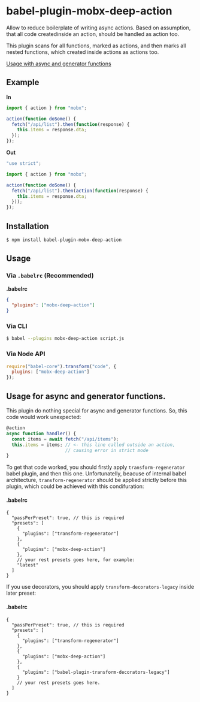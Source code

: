 # babel-plugin-mobx-deep-action

Allow to reduce boilerplate of writing async actions.
Based on assumption, that all code createdinside an action,
should be handled as action too.

This plugin scans for all functions, marked as actions, and then marks all
nested functions, which created inside actions as actions too.

[Usage with async and generator functions](#toc-usage-async)

## Example

**In**

```js
import { action } from "mobx";

action(function doSome() {
  fetch("/api/list").then(function(response) {
    this.items = response.dta;
  });
});
```

**Out**

```js
"use strict";

import { action } from "mobx";

action(function doSome() {
  fetch("/api/list").then(action(function(response) {
    this.items = response.dta;
  }));
});
```

## Installation

```sh
$ npm install babel-plugin-mobx-deep-action
```

## Usage

### Via `.babelrc` (Recommended)

**.babelrc**

```json
{
  "plugins": ["mobx-deep-action"]
}
```

### Via CLI

```sh
$ babel --plugins mobx-deep-action script.js
```

### Via Node API

```javascript
require("babel-core").transform("code", {
  plugins: ["mobx-deep-action"]
});
```


## <a id="tod-usage-async"></a> Usage for async and generator functions.

This plugin do nothing special for async and generator functions. So, this code
would work unexpected:

```js
@action
async function handler() {
  const items = await fetch("/api/items");
  this.items = items; // <- this line called outside an action,
                      // causing error in strict mode
}
```

To get that code worked, you should firstly apply `transform-regenerator` babel
plugin, and then this one. Unfortunatelly, beacuse of internal babel architecture,
`transform-regenerator` should be applied strictly before this plugin, which could
be achieved with this condifuration:

#### .babelrc

```json5
{
  "passPerPreset": true, // this is required
  "presets": [
    {
      "plugins": ["transform-regenerator"]
    },
    {
      "plugins": ["mobx-deep-action"]
    },
    // your rest presets goes here, for example:
    "latest"
  ]
}
```

If you use decorators, you should apply `transform-decorators-legacy` inside
later preset:

#### .babelrc

```json5
{
  "passPerPreset": true, // this is required
  "presets": [
    {
      "plugins": ["transform-regenerator"]
    },
    {
      "plugins": ["mobx-deep-action"]
    },
    {
      "plugins": ["babel-plugin-transform-decorators-legacy"]
    }
    // your rest presets goes here.
  ]
}
```
